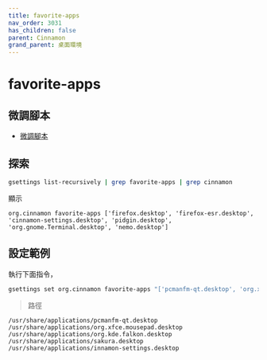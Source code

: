 ```yaml
---
title: favorite-apps
nav_order: 3031
has_children: false
parent: Cinnamon
grand_parent: 桌面環境
---
```



# favorite-apps

## 微調腳本

* [微調腳本](https://github.com/samwhelp/note-about-ubuntu/tree/gh-pages/_demo/adjustment/part-cinnamon/gnome-shell-extension-ubuntu-dock)


## 探索

``` sh
gsettings list-recursively | grep favorite-apps | grep cinnamon
```

顯示

```
org.cinnamon favorite-apps ['firefox.desktop', 'firefox-esr.desktop', 'cinnamon-settings.desktop', 'pidgin.desktop', 'org.gnome.Terminal.desktop', 'nemo.desktop']
```

## 設定範例

執行下面指令，

``` sh
gsettings set org.cinnamon favorite-apps "['pcmanfm-qt.desktop', 'org.xfce.mousepad.desktop', 'org.kde.falkon.desktop', 'sakura.desktop', 'cinnamon-settings.desktop']"
```

> 路徑

```
/usr/share/applications/pcmanfm-qt.desktop
/usr/share/applications/org.xfce.mousepad.desktop
/usr/share/applications/org.kde.falkon.desktop
/usr/share/applications/sakura.desktop
/usr/share/applications/innamon-settings.desktop
```
